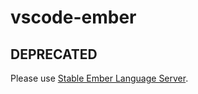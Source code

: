 # vscode-ember

## DEPRECATED

Please use [Stable Ember Language Server](https://github.com/ember-tooling/ember-language-server).
